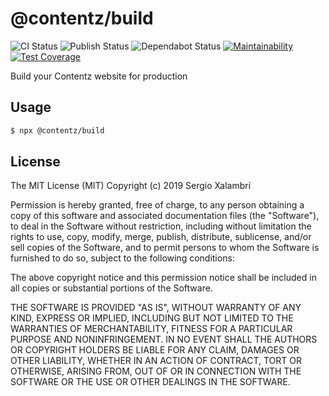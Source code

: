# @contentz/build

![CI Status](https://github.com/contentz-tech/build/workflows/CI/badge.svg)
![Publish Status](https://github.com/contentz-tech/build/workflows/Publish/badge.svg)
![Dependabot Status](https://api.dependabot.com/badges/status?host=github&repo=contentz-tech/build)
[![Maintainability](https://api.codeclimate.com/v1/badges/a9aa96871f4e7785400f/maintainability)](https://codeclimate.com/github/contentz-tech/build/maintainability)
[![Test Coverage](https://api.codeclimate.com/v1/badges/a9aa96871f4e7785400f/test_coverage)](https://codeclimate.com/github/contentz-tech/build/test_coverage)

Build your Contentz website for production

## Usage

```bash
$ npx @contentz/build
```

## License

The MIT License (MIT)
Copyright (c) 2019 Sergio Xalambrí

Permission is hereby granted, free of charge, to any person obtaining a copy
of this software and associated documentation files (the "Software"), to deal
in the Software without restriction, including without limitation the rights
to use, copy, modify, merge, publish, distribute, sublicense, and/or sell
copies of the Software, and to permit persons to whom the Software is
furnished to do so, subject to the following conditions:

The above copyright notice and this permission notice shall be included in all
copies or substantial portions of the Software.

THE SOFTWARE IS PROVIDED "AS IS", WITHOUT WARRANTY OF ANY KIND,
EXPRESS OR IMPLIED, INCLUDING BUT NOT LIMITED TO THE WARRANTIES OF
MERCHANTABILITY, FITNESS FOR A PARTICULAR PURPOSE AND NONINFRINGEMENT.
IN NO EVENT SHALL THE AUTHORS OR COPYRIGHT HOLDERS BE LIABLE FOR ANY CLAIM,
DAMAGES OR OTHER LIABILITY, WHETHER IN AN ACTION OF CONTRACT, TORT OR
OTHERWISE, ARISING FROM, OUT OF OR IN CONNECTION WITH THE SOFTWARE OR THE USE
OR OTHER DEALINGS IN THE SOFTWARE.


